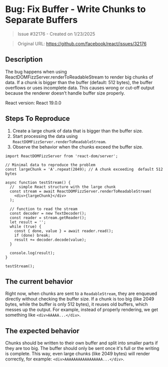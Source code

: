 # Bug: Fix Buffer - Write Chunks to Separate Buffers

> Issue #32176 - Created on 1/23/2025

> Original URL: https://github.com/facebook/react/issues/32176

## Description

<!--
  Please provide a clear and concise description of what the bug is. Include
  screenshots if needed. Please test using the latest version of the relevant
  React packages to make sure your issue has not already been fixed.
-->
The bug happens when using ReactDOMFizzServer.renderToReadableStream to render big chunks of data. If a chunk is bigger than the buffer (default: 512 bytes), the buffer overflows or uses incomplete data. This causes wrong or cut-off output because the renderer doesn’t handle buffer size properly.

React version:
React 19.0.0

## Steps To Reproduce
1. Create a large chunk of data that is bigger than the buffer size.
2. Start processing the data using `ReactDOMFizzServer.renderToReadableStream`.  
3. Observe the behavior when the chunks exceed the buffer size.  

<!--
  Your bug will get fixed much faster if we can run your code and it doesn't
  have dependencies other than React. Issues without reproduction steps or
  code examples may be immediately closed as not actionable.
-->

<!--
  Please provide a CodeSandbox (https://codesandbox.io/s/new), a link to a
  repository on GitHub, or provide a minimal code example that reproduces the
  problem. You may provide a screenshot of the application if you think it is
  relevant to your bug report. Here are some tips for providing a minimal
  example: https://stackoverflow.com/help/mcve.
-->
```
import ReactDOMFizzServer from 'react-dom/server';

// Minimal data to reproduce the problem
const largeChunk = 'A'.repeat(2049); // A chunk exceeding  default 512 bytes

async function testStream() {
  //  simple React structure with the large chunk
  const stream = await ReactDOMFizzServer.renderToReadableStream(
    <div>{largeChunk}</div>
  );

  // function to read the stream
  const decoder = new TextDecoder();
  const reader = stream.getReader();
  let result = '';
  while (true) {
    const { done, value } = await reader.read();
    if (done) break;
    result += decoder.decode(value);
  }

  console.log(result);
}

testStream();
```

## The current behavior
Right now, when chunks are sent to a `ReadableStream`, they are enqueued directly without checking the buffer size. If a chunk is too big (like 2049 bytes, while the buffer is only 512 bytes), it reuses old buffers, which messes up the output. For example, instead of properly rendering, we get something like ```<div>AAAAA...</div>```.

## The expected behavior
Chunks should be written to their own buffer and split into smaller parts if they are too big. The buffer should only be sent once it's full or the writing is complete. This way, even large chunks (like 2049 bytes) will render correctly, for example: ```<div>AAAAAAAAAAAAAAAAA...</div>```.




